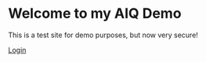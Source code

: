 # Welcome to my AIQ Demo

This is a test site for demo purposes, but now very secure!

[Login](/success)
